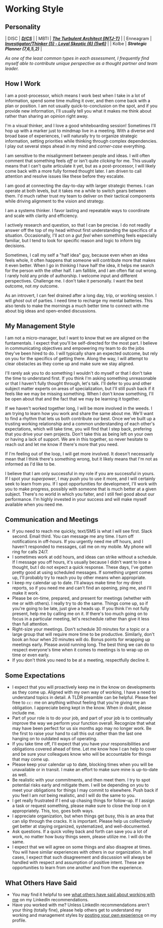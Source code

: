 # Working Style

## Personality

|      DISC | **_[D/CS](https://www.indabaglobal.com/disc-patterns-explained-dsc/)_**                        |
|      MBTI | **_[The Turbulent Architect (INTJ-T)](https://www.16personalities.com/intj-personality)_**                        |
| Enneagram | **_[Investigator/Thinker (5) - Loyal Skeptic (6) (5w6)](https://personalityjunkie.com/02/enneagram-type-5-5w4-5w6-intp-intj-infj-infp/)_**         |
|     Kolbe | **_Strategic Planner (7,6,5,2)_** |

_As one of the least common types in each assessment, I frequently find myself able to contribute unique perspective as a thought partner and team leader._

## How I Work

I am a post-processor, which means I work best when I take in a lot of information, spend some time mulling it over, and then come back with a plan or position. I am not usually quick-to-conclusion on the spot, and if you provide new information, I'll usually tell you what it makes me think about rather than sharing an opinion right away.

I'm a visual thinker, and I love a good whiteboarding session! Sometimes I'll hop up with a marker just to mindmap live in a meeting. With a diverse and broad base of experiences, I will naturally try to organize strategic information, setting priorities while thinking through complex dependencies. I play out several steps ahead in my mind and _corner-case_ everything.

I am sensitive to the misalignment between people and ideas. I will often comment that something feels _off_ or isn't quite _clicking_ for me. This usually means that I can't quite articulate it yet, but as a post-processor, I will likely come back with a more fully formed thought later. I am driven to call attention and resolve issues like these before they escalate.

I am good at connecting the day-to-day with larger strategic themes. I can operate at both levels, but it takes me a while to switch gears between them. I'd much rather trust my team to deliver on their tactical components while driving alignment to the vision and strategy.

I am a systems thinker. I favor lasting and repeatable ways to coordinate and scale with clarity and efficiency.

I actively research and question, so that I can be precise. I do not readily answer off the top of my head without first understanding the specifics of a situation. Occasionally, I'll act on a _gut feel_ when something feels especially familiar, but I tend to look for specific reason and logic to inform big decisions.

Sometimes, I call my self a "half idea" guy, because even when an idea feels whole, it often happens that someone will contribute more that makes it even better. When I go in thinking I have half the idea, it helps me search for the person with the other half. I am fallible, and I am often flat out wrong. I rarely hold any pride of authorship. I welcome input and different perspectives. Challenge me. I don't take it personally. I want the best outcome, not _my_ outcome.

As an introvert, I can feel drained after a long day, trip, or working session. I will _ghost_ out of parties. I need time to recharge my mental batteries. This also tends to make the mornings a much better time to connect with me about big ideas and open-ended discussions.

## My Management Style

I am not a micro-manager, but I want to know that we are aligned on the funtamentals. I expect that you'll be self-directed for the most part. I believe in communicating objectives and empowering my team to do the jobs they've been hired to do. I will typically share an expected outcome, but rely on you for the specifics of getting there. Along the way, I will attempt to clear obstacles as they come up and make sure we stay aligned.

I'll rarely ask you to do something I wouldn't do myself or that I don't take the time to understand first. If you think I'm asking something unreasonable or that I haven't fully thought through, let's talk. I'll defer to you and other subject matter experts on areas of specialization, but I'll still push back if it feels like we may be missing something. When I don't know something, I'll be open about that and the fact that we may be learning it together.

If we haven't worked together long, I will be more involved in the weeds. I am trying to learn how you work and share the same about me. We'll want to find a rhythm that lets us both contribute our best. Once we've built up a trusting working relationship and a common understanding of each other's expectations, which will take time, you will find that I step back, prefering that you drive your own projects. Don't take this as being left on your own or having a lack of support. We are in this together, so never hesitate to reach out and let me know if there's more that you need.

If I'm feeling out of the loop, I will get more involved. It doesn't necessarily mean that I think there's something wrong, but it likely means that I'm not as informed as I'd like to be.

I believe that I am only successful in my role if you are successful in yours. If I spot your _superpower_, I may push you to use it more, and I will certainly seek to learn from you. If I spot opportunities for development, I'll work with you to make progress, possibly with someone that is much better at a given subject. There's no world in which you falter, and I still feel good about our performance. I'm highly invested in your success and will make myself available when you need me.

## Communication and Meetings

- If you need to reach me quickly, text/SMS is what I will see first. Slack second. Email third. You can message me any time. I turn off notifications in off-hours. If you urgently need me off hours, and I haven't responded to messages, call me on my mobile. My phone will ring for calls 24/7.
- I sometimes work at odd hours, and ideas can strike without a schedule. If I message you off hours, it's usually because I didn't want to lose a thought, but I do not expect a quick response. These days, I've gotten pretty good at using scheduled messages. If something urgent comes up, I'll probably try to reach you by other means when appropriate.
- I keep my calendar up to date. I'll always make time for my direct reports, so if you need me and can't find an opening, ping me, and I'll make it work.
- Please be on-time, prepared, and present for meetings (whether with me or with others). I really try to do the same. Things come up, so if you're going to be late, just give a heads up. If you think I'm not fully present, help me by calling me on it. If there's too much going on to focus in a particular meeting, let's reschedule rather than give it less than full attention.
- Right-size your meetings. Don't schedule 30 minutes for a topic or a large group that will require more time to be productive. Similarly, don't book an hour when 20 minutes will do. Bonus points for wrapping up meetings early. Please avoid running long. The best thing we can do to respect everyone's time when it comes to meetings is to wrap up on time or even early.
- If you don't think you need to be at a meeting, respectfully decline it.

## Some Expectations

- I expect that you will proactively keep me in the know on developments as they come up. Aligned with my own way of working, I have a need to understand topics in detail. A TLDR preamble can be helpful. Please feel free to `cc:` me on anything without feeling that you're giving me an obligation. I appreciate being kept in the know. When in doubt, please include me.
- Part of your role is to do your job, and part of your job is to continually improve the way we perform your function overall. Recognize that what may have been perfect for us six months ago may no longer work. Be the first to raise your hand to call this out rather than the last one hanging on to outdated ways of operating.
- If you take time off, I'll expect that you have your responsibilities and obligations covered ahead of time. Let me know how I can help to cover and be sure your colleagues know who will be accountable for things that may come up.
- Please keep your calendar up to date, blocking times when you will be unavailable or in transit. I make an effort to make sure mine is up-to-date as well.
- Be realistic with your commitments, and then meet them. I try to spot potential risks early and mitigate them. I will be depending on you to meet your obligations for things I may commit to elsewhere. Push back if you feel I am _not_ being realistic, and I will do the same to you.
- I get really frustrated if I end up chasing things for follow-up. If I assign a task or request something, please make sure to close the loop on it appropriately. This, too, goes both ways.
- I appreciate organization, but when things get busy, this is an area that can slip through the cracks. It is important. Please help us collectively get better at staying organized, systematized, and well-documented.
- Ask questions. If a quick volley back and forth can save you a lot of work, no matter how busy things seem, please utilize me. I will do the same.
- I expect that we will agree on some things and also disagree at times. You will have similar experiences with others in our organization. In all cases, I expect that such disagreement and discussion will always be handled with respect and assumption of positive intent. These are opportunities to learn from one another and from the experience.

## What Others Have Said

- You may find it helpful to see [what others have said about working with me](https://www.linkedin.com/in/michaelscully "My LinkedIn") on my LinkedIn recommendations.
- Have you worked with me? Unless LinkedIn recommendations aren't your thing (totally fine), please help others get to understand my working and management styles by [posting your own experience](https://www.linkedin.com/in/michaelscully "My LinkedIn") on my profile.
